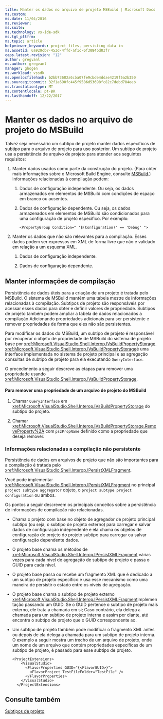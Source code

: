 ```yaml
---
title: Manter os dados no arquivo de projeto MSBuild | Microsoft Docs
ms.custom: 
ms.date: 11/04/2016
ms.reviewer: 
ms.suite: 
ms.technology: vs-ide-sdk
ms.tgt_pltfrm: 
ms.topic: article
helpviewer_keywords: project files, persisting data in
ms.assetid: 6a920cb7-453d-4ffd-af1c-6f3084bd03f7
caps.latest.revision: "12"
author: gregvanl
ms.author: gregvanl
manager: ghogen
ms.workload: vssdk
ms.openlocfilehash: b2bb73602a6cba07fe9cbde4ddae4219f5a2b350
ms.sourcegitcommit: 32f1a690fc445f9586d53698fc82c7debd784eeb
ms.translationtype: MT
ms.contentlocale: pt-BR
ms.lasthandoff: 12/22/2017
---
```

# <a name="persisting-data-in-the-msbuild-project-file"></a>Manter os dados no arquivo de projeto do MSBuild
Talvez seja necessário um subtipo de projeto manter dados específicos de subtipo para o arquivo de projeto para uso posterior. Um subtipo de projeto usa a persistência de arquivo de projeto para atender aos seguintes requisitos:  
  
1.  Manter dados usados como parte da construção do projeto. (Para obter mais informações sobre o Microsoft Build Engine, consulte [MSBuild](../../msbuild/msbuild.md).) Informações relacionadas à compilação podem:  
  
    1.  Dados de configuração independente. Ou seja, os dados armazenados em elementos de MSBuild com condições de espaço em branco ou ausentes.  
  
    2.  Dados de configuração dependente. Ou seja, os dados armazenados em elementos de MSBuild são condicionados para uma configuração de projeto específico. Por exemplo:  
  
        ```  
        <PropertyGroup Condition=" '$(Configuration)' == 'Debug' ">  
        ```  
  
2.  Manter os dados que não são relevantes para a compilação. Esses dados podem ser expressos em XML de forma livre que não é validado em relação a um esquema XML.  
  
    1.  Dados de configuração independente.  
  
    2.  Dados de configuração dependente.  
  
## <a name="persisting-build-related-information"></a>Manter informações de compilação  
 Persistência de dados úteis para a criação de um projeto é tratada pelo MSBuild. O sistema de MSBuild mantém uma tabela mestre de informações relacionadas à compilação. Subtipos de projeto são responsáveis por acessar esses dados para obter e definir valores de propriedade. Subtipos de projeto também podem ampliar a tabela de dados relacionados a compilação Adicionando propriedades adicionais para ser persistente e remover propriedades de forma que eles não são persistentes.  
  
 Para modificar os dados do MSBuild, um subtipo de projeto é responsável por recuperar o objeto de propriedade de MSBuild do sistema de projeto base por <xref:Microsoft.VisualStudio.Shell.Interop.IVsBuildPropertyStorage>. <xref:Microsoft.VisualStudio.Shell.Interop.IVsBuildPropertyStorage>é uma interface implementada no sistema de projeto principal e as agregação consultas de subtipo de projeto para ela executando `QueryInterface`.  
  
 O procedimento a seguir descreve as etapas para remover uma propriedade usando <xref:Microsoft.VisualStudio.Shell.Interop.IVsBuildPropertyStorage>.  
  
#### <a name="to-remove-a-property-from-an-msbuild-project-file"></a>Para remover uma propriedade de um arquivo de projeto do MSBuild  
  
1.  Chamar `QueryInterface` em <xref:Microsoft.VisualStudio.Shell.Interop.IVsBuildPropertyStorage> do subtipo do projeto.  
  
2.  Chamar <xref:Microsoft.VisualStudio.Shell.Interop.IVsBuildPropertyStorage.RemoveProperty%2A> com `pszPropName` definido como a propriedade que deseja remover.  
  
### <a name="persisting-non-build-related-information"></a>Informações relacionadas a compilação não persistente  
 Persistência de dados em arquivos de projeto que não são importantes para a compilação é tratada pelo <xref:Microsoft.VisualStudio.Shell.Interop.IPersistXMLFragment>.  
  
 Você pode implementar <xref:Microsoft.VisualStudio.Shell.Interop.IPersistXMLFragment> no principal `project subtype aggregator` objeto, o `project subtype project configuration` ou ambos.  
  
 Os pontos a seguir descrevem os principais conceitos sobre a persistência de informações de compilação não relacionadas.  
  
-   Chama o projeto com base no objeto de agregador de projeto principal subtipo (ou seja, o subtipo de projeto externo) para carregar e salvar dados de configuração independente e ela chama os objetos de configuração de projeto do projeto subtipo para carregar ou salvar configuração dependente dados.  
  
-   O projeto base chama os métodos de <xref:Microsoft.VisualStudio.Shell.Interop.IPersistXMLFragment> várias vezes para cada nível de agregação de subtipo de projeto e passa o GUID para cada nível.  
  
-   O projeto base passa ou recebe um fragmento XML que é dedicado a um subtipo de projeto específico e usa esse mecanismo como uma maneira de persistir o estado entre os níveis de agregação.  
  
-   O projeto base chama o subtipo de projeto externo <xref:Microsoft.VisualStudio.Shell.Interop.IPersistXMLFragment>implementação passando um GUID. Se o GUID pertence o subtipo de projeto mais externo, ele trata a chamada em si; Caso contrário, ela delega a chamada para um subtipo de projeto interna e assim por diante, até encontra o subtipo de projeto que o GUID correspondente ao.  
  
-   Um subtipo de projeto também pode modificar o fragmento XML antes ou depois de ela delega a chamada para um subtipo de projeto interna. O exemplo a seguir mostra um trecho de um arquivo de projeto, onde um nome de um arquivo que contém propriedades específicas de um subtipo de projeto, é passado para esse subtipo de projeto.  
  
    ```  
    <ProjectExtensions>  
        <VisualStudio>  
          <FlavorProperties GUID="{<FlavorGUID>}">  
            <FlavorProject TestFileFolder="TestFile" />  
          </FlavorProperties>  
        </VisualStudio>  
      </ProjectExtensions>  
    ```  
  
## <a name="see-also"></a>Consulte também  
 [Subtipos de projeto](../../extensibility/internals/project-subtypes.md)